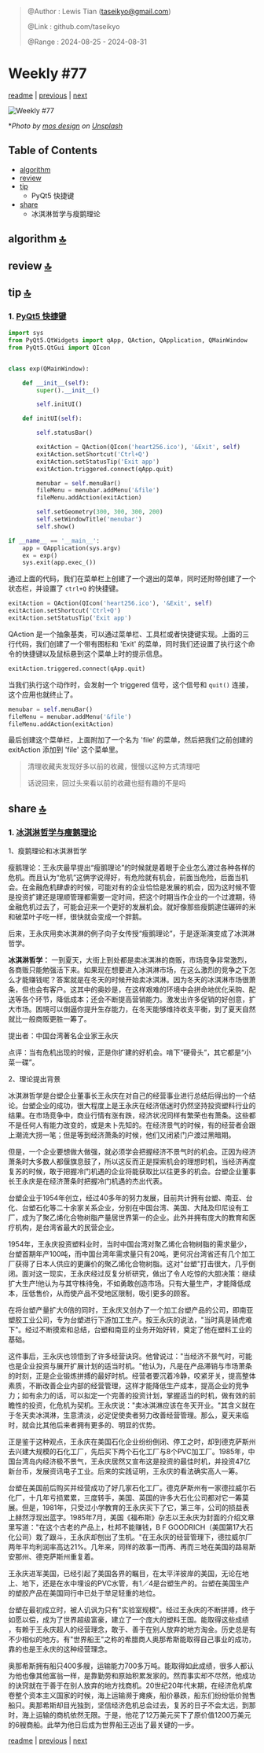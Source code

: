 > @Author  : Lewis Tian (taseikyo@gmail.com)
>
> @Link    : github.com/taseikyo
>
> @Range   : 2024-08-25 - 2024-08-31

# Weekly #77

[readme](../README.md) | [previous](202408W4.md) | [next](202409W1.md)

![](../images/2024/08/mos-design-KJT52dRqkwQ-unsplash.jpg "Weekly #77")

\**Photo by [mos design](https://unsplash.com/@mosdesign) on [Unsplash](https://unsplash.com/photos/a-man-sitting-at-a-table-in-front-of-a-neon-display-KJT52dRqkwQ)*

## Table of Contents

- [algorithm](#algorithm-)
- [review](#review-)
- [tip](#tip-)
	- PyQt5 快捷键
- [share](#share-)
	- 冰淇淋哲学与瘦鹅理论

## algorithm [🔝](#weekly-77)

## review [🔝](#weekly-77)

## tip [🔝](#weekly-77)

### 1. [PyQt5 快捷键](https://www.jianshu.com/p/c0b42c36aff4)

```Python
import sys
from PyQt5.QtWidgets import qApp, QAction, QApplication, QMainWindow
from PyQt5.QtGui import QIcon


class exp(QMainWindow):

    def __init__(self):
        super().__init__()

        self.initUI()

    def initUI(self):

        self.statusBar()

        exitAction = QAction(QIcon('heart256.ico'), '&Exit', self)
        exitAction.setShortcut('Ctrl+Q')
        exitAction.setStatusTip('Exit app')
        exitAction.triggered.connect(qApp.quit)

        menubar = self.menuBar()
        fileMenu = menubar.addMenu('&file')
        fileMenu.addAction(exitAction)

        self.setGeometry(300, 300, 300, 200)
        self.setWindowTitle('menubar')
        self.show()

if __name__ == '__main__':
    app = QApplication(sys.argv)
    ex = exp()
    sys.exit(app.exec_())
```

通过上面的代码，我们在菜单栏上创建了一个退出的菜单，同时还附带创建了一个状态栏，并设置了 `ctrl+Q` 的快捷键。

```Python
exitAction = QAction(QIcon('heart256.ico'), '&Exit', self)
exitAction.setShortcut('Ctrl+Q')
exitAction.setStatusTip('Exit app')
```

QAction 是一个抽象基类，可以通过菜单栏、工具栏或者快捷键实现。上面的三行代码，我们创建了一个带有图标和 'Exit' 的菜单，同时我们还设置了执行这个命令的快捷键以及鼠标悬到这个菜单上时的提示信息。

```Python
exitAction.triggered.connect(qApp.quit)
```

当我们执行这个动作时，会发射一个 triggered 信号，这个信号和 `quit()` 连接，这个应用也就终止了。

```Python
menubar = self.menuBar()
fileMenu = menubar.addMenu('&file')
fileMenu.addAction(exitAction)
```

最后创建这个菜单栏，上面附加了一个名为 'file' 的菜单，然后把我们之前创建的 exitAction 添加到 'file' 这个菜单里。


> 清理收藏夹发现好多以前的收藏，慢慢以这种方式清理吧
> 
> 话说回来，回过头来看以前的收藏也挺有趣的不是吗

## share [🔝](#weekly-77)

### 1. [冰淇淋哲学与瘦鹅理论](https://wiki.mbalib.com/wiki/%E5%86%B0%E6%B7%87%E6%B7%8B%E5%93%B2%E5%AD%A6)

1、瘦鹅理论和冰淇淋哲学

瘦鹅理论：王永庆最早提出“瘦鹅理论”的时候就是着眼于企业怎么渡过各种各样的危机。而且认为“危机”这俩字说得好，有危险就有机会，前面当危险，后面当机会。在金融危机肆虐的时候，可能对有的企业恰恰是发展的机会，因为这时候不管是投资扩建还是理顺管理都需要一定时间，把这个时期当作企业的一个过渡期，待金融危机过去了，可能会迎来一个更好的发展机会。就好像那些瘦鹅逮住碾碎的米和破菜叶子吃一样，很快就会变成一个胖鹅。

后来，王永庆用卖冰淇淋的例子向子女传授“瘦鹅理论”，于是逐渐演变成了冰淇淋哲学。

**冰淇淋哲学：** 一到夏天，大街上到处都是卖冰淇淋的商贩，市场竞争非常激烈，各商贩只能勉强活下来。如果现在想要进入冰淇淋市场，在这么激烈的竞争之下怎么才能赚钱呢？答案就是在冬天的时候开始卖冰淇淋。因为冬天的冰淇淋市场很萧条，但也会有客户。这其中的奥妙是，在这样艰难的环境中会拼命地优化采购、配送等各个环节，降低成本；还会不断提高营销能力。激发出许多促销的好创意，扩大市场。困境可以倒逼你提升生存能力，在冬天能够维持收支平衡，到了夏天自然就比一般商贩更胜一筹了。

提出者：中国台湾著名企业家王永庆

点评：当有危机出现的时候，正是你扩建的好机会。啃下“硬骨头”，其它都是“小菜一碟”。

2、理论提出背景

冰淇淋哲学是台塑企业董事长王永庆在对自己的经营事业进行总结后得出的一个结论。台塑企业的成功，很大程度上是王永庆在经济低迷时仍然坚持投资塑料行业的结果。在市场竞争中，商业行情有涨有跌，经济状况同样有繁荣也有萧条。这些都不是任何人有能力改变的，或是未卜先知的。在经济景气的时候，有的经营者会跟上潮流大捞一笔；但是等到经济萧条的时候，他们又闭紧门户渡过黑暗期。

但是，一个企业要想做大做强，就必须学会把握经济不景气时的机会。正因为经济萧条时大多数人都偃旗息鼓了，所以这反而正是探索机会的理想时机，当经济再度复苏的时候，敢于把握冷门机遇的企业将能获取比以往更多的机会。台塑企业董事长王永庆是在经济萧条时把握冷门机遇的杰出代表。

台塑企业于1954年创立，经过40多年的努力发展，目前共计拥有台塑、南亚、台化、台塑石化等二十余家关系企业，分别在中国台湾、美国、大陆及印尼设有工厂，成为了聚乙烯化合物树脂产量居世界第一的企业。此外并拥有庞大的教育和医疗机构，是台湾省最大的民营企业。

1954年，王永庆投资塑料业时，当时中国台湾对聚乙烯化合物树脂的需求量少，台塑首期年产100吨，而中国台湾年需求量只有20吨，更何况台湾省还有几个加工厂获得了日本人供应的更廉价的聚乙烯化合物树脂。这对"台塑"打击很大，几乎倒闭。面对这一现实，王永庆经过反复分析研究，做出了令人吃惊的大胆决策：继续扩大生产!他认为与其守株待兔，不如勇敢创造市场。只有大量生产，才能降低成本，压低售价，从而使产品不受地区限制，吸引更多的顾客。

在将台塑产量扩大6倍的同时，王永庆又创办了一个加工台塑产品的公司，即南亚塑胶工业公司，专为台塑进行下游加工生产。按王永庆的说法，"当时真是骑虎难下"。经过不断摸索和总结，台塑和南亚的业务开始好转，奠定了他在塑料工业的基础。

这件事后，王永庆也领悟到了许多经营诀窍。他曾说过："当经济不景气时，可能也是企业投资与展开扩展计划的适当时机。"他认为，凡是在产品滞销与市场萧条的时刻，正是企业锻炼拼搏的最好时机。经营者要沉着冷静，咬紧牙关，提高整体素质，不断改善企业内部的经营管理，这样才能降低生产成本，提高企业的竞争力；如有余力的话，可以拟定一个完善的投资计划，掌握适当的时机，做有效的前瞻性的投资，化危机为契机。王永庆说："卖冰淇淋应该在冬天开业。"其含义就在于冬天卖冰淇淋，生意清淡，必定促使卖者努力改善经营管理。那么，夏天来临时，就会比其他后来者拥有更多的、明显的优势。

正是鉴于这种观点，王永庆在美国石化企业纷纷倒闭、停工之时，却到德克萨斯州去兴建大规模的石化工厂，先后买下两个石化工厂与8个PVC加工厂。1985年，中国台湾岛内经济极不景气，王永庆居然又宣布这是投资的最佳时机，并投资47亿新台币，发展资讯电子工业。后来的实践证明，王永庆的看法确实高人一筹。

台塑在美国前后购买并经营成功了好几家石化工厂。德克萨斯州有一家德拉威尔石化厂，十几年亏损累累，三度转手，美国、英国的许多大石化公司都对它一筹莫展。但是，1981年，只受过小学教育的王永庆买下了它，第三年，公司的损益表上赫然浮现出蓝字。1985年7月，美国《福布斯》杂志以王永庆为封面的介绍文章里写道："在这个古老的产品上，杜邦不能赚钱，B F GOODRICH（美国第17大石化公司）栽了跟斗，王永庆却刨出了生机。"在王永庆的经营管理下，德拉威尔厂两年平均利润率高达21%。几年来，同样的故事一而再、再而三地在美国的路易斯安那州、德克萨斯州重复着。

王永庆进军美国，已经引起了美国各界的瞩目，在太平洋彼岸的美国，无论在地上、地下，还是在水中埋设的PVC水管，有1／4是台塑生产的。台塑在美国生产的塑胶产品在美国同行中已处于举足轻重的地位。

台塑在最初成立时，被人讥讽为只有"实验室规模"。经过王永庆的不断拼搏，终于如愿以偿，成为了世界超级富豪，建立了一个庞大的塑料王国。能取得这些成绩 ，有赖于王永庆超人的经营理念，敢于、善于在别人放弃的地方淘金。历史总是有不少相似的地方。有"世界船王"之称的希腊商人奥那希斯能取得自己事业的成功，靠的也是王永庆的这种经营理念。

奥那希斯拥有船只400多艘，运输能力700多万吨。能取得如此成绩，很多人都认为他也像其他富翁一样，是靠勤劳和原始积累发家的。然而事实却不尽然，他成功的诀窍就在于善于在别人放弃的地方找商机。20世纪20年代末期，在经济危机席卷整个资本主义国家的时候，海上运输濒于瘫痪，船价暴跌，船东们纷纷低价抛售船只。奥那希斯却目光独到，坚信经济危机总会过去，复苏的日子不会太远，到那时，海上运输的商机依然无限。于是，他花了12万美元买下了原价值1200万美元的6艘商船。此举为他日后成为世界船王迈出了最关键的一步。


[readme](../README.md) | [previous](202408W4.md) | [next](202409W1.md)
